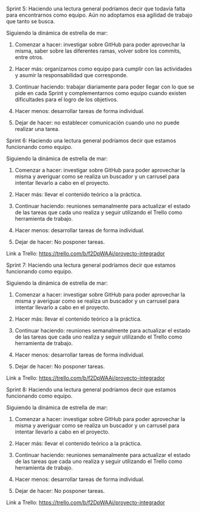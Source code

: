 Sprint 5:
Haciendo una lectura general podríamos decir que todavía falta para encontrarnos como equipo. Aún no adoptamos esa agilidad de trabajo que tanto se busca.

Siguiendo la dinámica de estrella de mar:
1.	Comenzar a hacer: investigar sobre GitHub para poder aprovechar la misma, saber sobre las diferentes ramas, volver sobre los commits, entre otros.

2.	Hacer más: organizarnos como equipo para cumplir con las actividades y asumir la responsabilidad que corresponde. 

3.	Continuar haciendo: trabajar diariamente para poder llegar con lo que se pide en cada Sprint y complementarnos como equipo cuando existen dificultades para el logro de los objetivos.

4.	Hacer menos: desarrollar tareas de forma individual.

5.	Dejar de hacer: no establecer comunicación cuando uno no puede realizar una tarea.

Sprint 6:
Haciendo una lectura general podríamos decir que estamos funcionando como equipo.

Siguiendo la dinámica de estrella de mar:
1.	Comenzar a hacer: investigar sobre GitHub para poder aprovechar la misma y averiguar como se realiza un buscador y un carrusel para intentar llevarlo a cabo en el proyecto. 

2.	Hacer más: llevar el contenido teórico a la práctica. 

3.	Continuar haciendo: reuniones semanalmente para actualizar el estado de las tareas que cada uno realiza y seguir utilizando el Trello como herramienta de trabajo.

4.	Hacer menos: desarrollar tareas de forma individual.

5.	Dejar de hacer: No posponer tareas.

Link a Trello: https://trello.com/b/f2DpWAAi/proyecto-integrador

Sprint 7:
Haciendo una lectura general podríamos decir que estamos funcionando como equipo.

Siguiendo la dinámica de estrella de mar:
1.	Comenzar a hacer: investigar sobre GitHub para poder aprovechar la misma y averiguar como se realiza un buscador y un carrusel para intentar llevarlo a cabo en el proyecto. 

2.	Hacer más: llevar el contenido teórico a la práctica. 

3.	Continuar haciendo: reuniones semanalmente para actualizar el estado de las tareas que cada uno realiza y seguir utilizando el Trello como herramienta de trabajo.

4.	Hacer menos: desarrollar tareas de forma individual.

5.	Dejar de hacer: No posponer tareas.

Link a Trello: https://trello.com/b/f2DpWAAi/proyecto-integrador


Sprint 8:
Haciendo una lectura general podríamos decir que estamos funcionando como equipo.

Siguiendo la dinámica de estrella de mar:
1.	Comenzar a hacer: investigar sobre GitHub para poder aprovechar la misma y averiguar como se realiza un buscador y un carrusel para intentar llevarlo a cabo en el proyecto. 

2.	Hacer más: llevar el contenido teórico a la práctica. 

3.	Continuar haciendo: reuniones semanalmente para actualizar el estado de las tareas que cada uno realiza y seguir utilizando el Trello como herramienta de trabajo.

4.	Hacer menos: desarrollar tareas de forma individual.

5.	Dejar de hacer: No posponer tareas.

Link a Trello: https://trello.com/b/f2DpWAAi/proyecto-integrador



